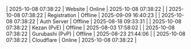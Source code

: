 | 2025-10-08 07:38:22 | Website | Online | 2025-10-08 07:38:22 |
| 2025-10-08 07:38:22 | Registration | Offline | 2025-09-09 16:40:23 |
| 2025-10-08 07:38:22 | Auth Server | Offline | 2025-08-18 09:33:31 |
| 2025-10-08 07:38:22 | Kezan (PvE) | Offline | 2025-08-03 17:58:02 |
| 2025-10-08 07:38:22 | Gurubashi (PvP) | Offline | 2025-08-23 21:44:06 |
| 2025-10-08 07:38:22 | Cloudflare | Online | 2025-10-08 07:38:22 |
